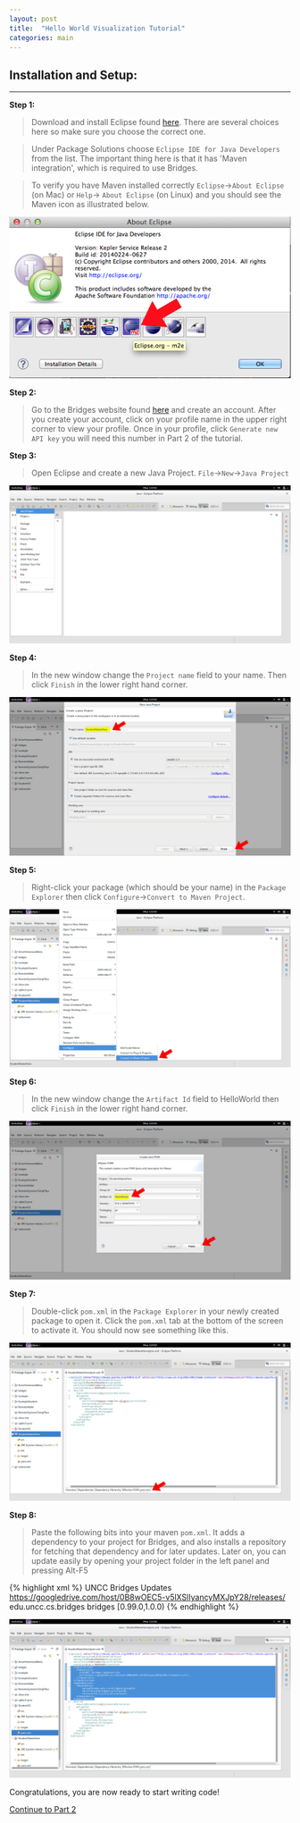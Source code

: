 ```yaml
---
layout: post
title:  "Hello World Visualization Tutorial"
categories: main
---
```


## Installation and Setup:

-----

**Step 1:**

> Download and install Eclipse found [here](https://www.eclipse.org/downloads/index-java8.php). There are several choices here so make sure you choose the correct one. 

> Under Package Solutions choose `Eclipse IDE for Java Developers` from the list. The important thing here is that it has 'Maven integration', which is required to use Bridges.

> To verify you have Maven installed correctly `Eclipse`->`About Eclipse` (on Mac) or `Help`-> `About Eclipse` (on Linux) and you should see the Maven icon as illustrated below.

![drawing](/img/Tutorial/verifyMaven.png)

**Step 2:**

> Go to the Bridges website found [here](http://bridges.cs.uncc.edu/login) and create an account. After you create your account, click on your profile name in the upper right corner to view your profile. Once in your profile, click `Generate new API key` you will need this number in Part 2 of the tutorial.

**Step 3:**

> Open Eclipse and create a new Java Project. `File`->`New`->`Java Project`

![drawing](/img/Tutorial/screenshot_0.png)

**Step 4:**

> In the new window change the `Project name` field to your name. Then click `Finish` in the lower right hand corner.

![drawing](/img/Tutorial/screenshot_1.png)

**Step 5:**

> Right-click your package (which should be your name) in the `Package Explorer` then click `Configure`->`Convert to Maven Project`.

![drawing](/img/Tutorial/screenshot_2.png)

**Step 6:**

> In the new window change the `Artifact Id` field to HelloWorld then click `Finish` in the lower right hand corner.

![drawing](/img/Tutorial/screenshot_3.png)

**Step 7:**

> Double-click `pom.xml` in the `Package Explorer` in your newly created package to open it. Click the `pom.xml` tab at the bottom of the screen to activate it. You should now see something like this.

![drawing](/img/Tutorial/screenshot_4.png)

**Step 8:**

> Paste the following bits into your maven `pom.xml`. It adds a dependency to your
> project for Bridges, and also installs a repository for fetching that dependency
> and for later updates. Later on, you can update easily by opening your project folder
> in the left panel and pressing Alt-F5

{% highlight xml %}
  <repositories>
    <repository>
      <id>UNCC Bridges Updates</id>
      <url>https://googledrive.com/host/0B8wOEC5-v5lXSlIyancyMXJpY28/releases/</url>
    </repository>
  </repositories>
  <dependencies>
  	<dependency>
  		<groupId>edu.uncc.cs.bridges</groupId>
  		<artifactId>bridges</artifactId>
  		<version>[0.99.0,1.0.0)</version>
  	</dependency>
  </dependencies>
{% endhighlight %}

![drawing](/img/Tutorial/screenshot_5.png)

Congratulations, you are now ready to start writing code!

[Continue to Part 2](http://BridgesUNCC.github.io/tutorial/HelloWorld-Tutorial_part2/)
